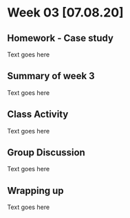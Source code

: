 
# Week 03 [07.08.20] 
## Homework - Case study
Text goes here

## Summary of week 3
Text goes here

## Class Activity
Text goes here

## Group Discussion
Text goes here

## Wrapping up
Text goes here
